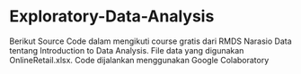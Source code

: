 # Exploratory-Data-Analysis
Berikut Source Code dalam mengikuti course gratis dari RMDS Narasio Data tentang Introduction to Data Analysis. File data yang digunakan OnlineRetail.xlsx. Code dijalankan menggunakan Google Colaboratory
